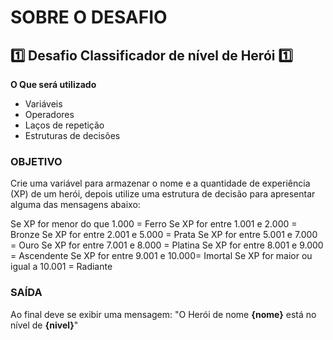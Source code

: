 # SOBRE O DESAFIO 
## 1️⃣ Desafio Classificador de nível de Herói 1️⃣

**O Que será utilizado**

- Variáveis
- Operadores
- Laços de repetição
- Estruturas de decisões

### OBJETIVO
 
Crie uma variável para armazenar o nome e a quantidade de experiência (XP) de um herói, depois utilize uma estrutura de decisão para apresentar alguma das mensagens abaixo:

Se XP for menor do que 1.000 = Ferro
Se XP for entre 1.001 e 2.000 = Bronze
Se XP for entre 2.001 e 5.000 = Prata
Se XP for entre 5.001 e 7.000 = Ouro
Se XP for entre 7.001 e 8.000 = Platina
Se XP for entre 8.001 e 9.000 = Ascendente
Se XP for entre 9.001 e 10.000= Imortal
Se XP for maior ou igual a 10.001 = Radiante

### SAÍDA

Ao final deve se exibir uma mensagem:
"O Herói de nome **{nome}** está no nível de **{nivel}**"
